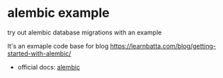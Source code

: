 # alembic example

try out alembic database migrations with an example

It's an exmaple code base for blog https://learnbatta.com/blog/getting-started-with-alembic/

- official docs: [alembic](https://alembic.sqlalchemy.org/en/latest/)

